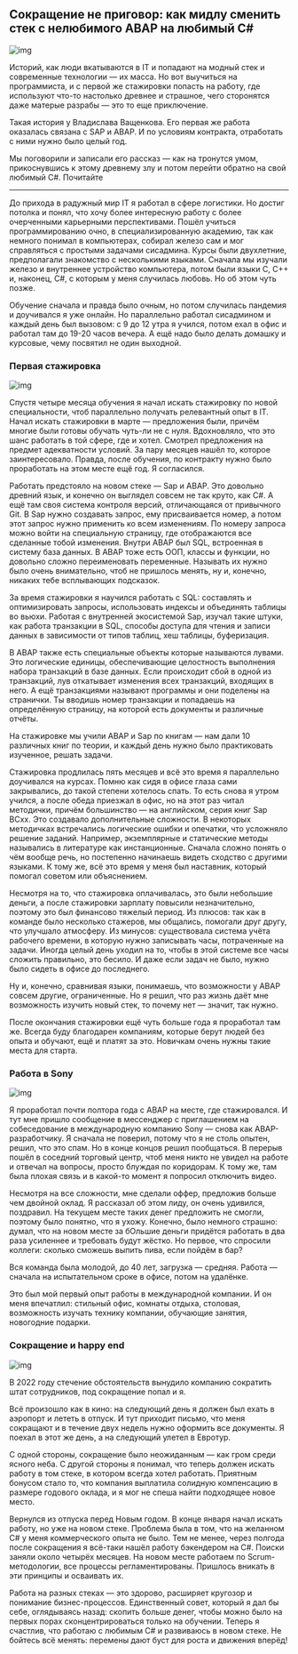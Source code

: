 ## Сокращение не приговор: как мидлу сменить стек с нелюбимого ABAP на любимый C#

![img](preview.jpg)

Историй, как люди вкатываются в IT и попадают на модный стек и современные технологии — их масса. Но вот выучиться на программиста, и с первой же стажировки попасть на работу, где используют что-то настолько древнее и страшное, чего сторонятся даже матерые разрабы — это то еще приключение.

Такая история у Владислава Ващенкова. Его первая же работа оказалась связана с SAP и ABAP. И по условиям контракта, отработать с ними нужно было целый год.


Мы поговорили и записали его рассказ — как на тронутся умом, прикоснувшись к этому древнему злу и потом перейти обратно на свой любимый C#. Почитайте

***



До прихода в радужный мир IT я работал в сфере логистики. Но достиг потолка и понял, что хочу более интересную работу с более очерченными карьерными перспективами. Пошёл учиться программированию очно, в специализированную академию, так как немного понимал в компьютерах, собирал железо сам и мог справляться с простыми задачами сисадмина. Курсы были двухлетние, предполагали знакомство с несколькими языками. Сначала мы изучали железо и внутреннее устройство компьютера, потом были языки С, С++ и, наконец, C#, с которым у меня случилась любовь. Но об этом чуть позже.

Обучение сначала и правда было очным, но потом случилась пандемия и доучивался я уже онлайн. Но параллельно работал сисадмином и каждый день был вызовом: с 9 до 12 утра я учился, потом ехал в офис и работал там до 19-20 часов вечера. А ещё надо было делать домашку и курсовые, чему посвятил не один выходной.

### Первая стажировка

![img](image1.jpg)

Спустя четыре месяца обучения я начал искать стажировку по новой специальности, чтоб параллельно получать релевантный опыт в IT. Начал искать стажировки в марте — предложения были, причём многие были готовы обучать чуть-ли не с нуля. Вдохновляло, что это шанс работать в той сфере, где и хотел. Смотрел предложения на предмет адекватности условий. За пару месяцев нашёл то, которое заинтересовало. Правда, после обучения, по контракту нужно было проработать на этом месте ещё год. Я согласился.

Работать предстояло на новом стеке — Sap и ABAP. Это довольно древний язык, и конечно он выглядел совсем не так круто, как C#. А ещё там своя система контроля версий, отличающаяся от привычного Git. В Sap нужно создавать запрос, ему присваивается номер, а потом этот запрос нужно применить ко всем изменениям. По номеру запроса можно войти на специальную страницу, где отображаются все сделанные тобой изменения. Внутри ABAP был SQL, встроенная в систему база данных. В ABAP тоже есть ООП, классы и функции, но довольно сложно переименовать переменные. Называть их нужно было очень внимательно, чтоб не пришлось менять, ну и, конечно, никаких тебе всплывающих подсказок.

За время стажировки я научился работать с SQL: составлять и оптимизировать запросы, использовать индексы и объединять таблицы во вьюхи. Работая с внутренней экосистемой Sap, изучал такие штуки, как работа транзакции в SQL, способы доступа для чтения и записи данных в зависимости от типов таблиц, хеш таблицы, буферизация.

В ABAP также есть специальные объекты которые называются лувами. Это логические единицы, обеспечивающие целостность выполнения набора транзакций в базе данных. Если происходит сбой в одной из транзакций, лув откатывает изменения всех транзакций, входящих в него. А ещё транзакциями называют программы и они поделены на странички. Ты вводишь номер транзакции и попадаешь на определённую страницу, на которой есть документы и различные отчёты.

На стажировке мы учили ABAP и Sap по книгам — нам дали 10 различных книг по теории, и каждый день нужно было практиковать изученное, решать задачи.

Стажировка продлилась пять месяцев и всё это время я параллельно доучивался на курсах. Помню как сидя в офисе глаза сами закрывались, до такой степени хотелось спать. То есть снова я утром учился, а после обеда приезжал в офис, но на этот раз читал методички, причём большинство — на английском, серия книг Sap BCxx. Это создавало дополнительные сложности. В некоторых методичках встречались логические ошибки и опечатки, что усложняло решение заданий.  Например, экземплярные и статические методы назывались в литературе как инстанционные. Сначала сложно понять о чём вообще речь, но постепенно начинаешь видеть сходство с другими языками. К тому же, всё это время у меня был наставник, который помогал советом или объяснением.

Несмотря на то, что стажировка оплачивалась, это были небольшие деньги, а после стажировки зарплату повысили незначительно, поэтому это был финансово тяжелый период. Из плюсов: так как в команде было несколько стажеров, мы общались, помогали друг другу,  что улучшало атмосферу. Из минусов: существовала система учёта рабочего времени, в которую нужно записывать часы, потраченные на задачи. Иногда целый день уходил на то, чтобы в этой системе все часы сложить правильно, это бесило. И даже если задач не было, нужно было сидеть в офисе до последнего.

Ну и, конечно, сравнивая языки, понимаешь, что возможности у ABAP совсем другие, ограниченные. Но я решил, что раз жизнь даёт мне возможность изучить новый стек, то почему нет — значит, так нужно.

После окончания стажировки ещё чуть больше года я проработал там же. Всегда буду благодарен компаниям, которые берут людей без опыта и обучают, ещё и платят за это. Новичкам очень нужны такие места для старта.


### Работа в Sony

![img](image2.jpg)

Я проработал почти полтора года с ABAP на месте, где стажировался. И тут мне пришло сообщение в мессенджер с приглашением на собеседование в международную компанию Sony — снова как ABAP-разработчику. Я сначала не поверил, потому что я не столь опытен,  решил, что это спам. Но в конце концов решил пообщаться. В перерыв пошёл в соседний торговый центр, чтоб меня никто не увидел на работе и отвечал на вопросы, просто блуждая по коридорам. К тому же, там была плохая связь и в какой-то момент я попросил отключить видео.

Несмотря на все сложности, мне сделали оффер, предложив больше чем двойной оклад. Я рассказал об этом лиду, он очень удивился, поздравил. На текущем месте таких денег предложить не смогли, поэтому было понятно, что я ухожу. Конечно, было немного страшно: думал, что на новом месте за бОльшие деньги придётся работать в два раза усиленнее и требовать будут жёстко. Но первое, что спросили коллеги: сколько сможешь выпить пива, если пойдём в бар?

Вся команда была молодой, до 40 лет, загрузка — средняя. Работа — сначала на испытательном сроке в офисе, потом на удалёнке.

Это был мой первый опыт работы в международной компании. И он меня впечатлил: стильный офис, комнаты отдыха, столовая, возможность изучать технику компании, обучающие занятия, новогодние подарки.

### Сокращение и happy end

![img](image3.jpg)

В 2022 году стечение обстоятельств вынудило компанию сократить штат сотрудников, под сокращение попал и я.

Всё произошло как в кино: на следующий день я должен был ехать в аэропорт и лететь в отпуск. И тут приходит письмо, что меня сокращают и в течение двух недель нужно оформить все документы. Я поехал в этот же день, а на следующий улетел в Евротур.

С одной стороны, сокращение было неожиданным — как гром среди ясного неба. С другой стороны я понимал, что теперь должен искать работу в том стеке, в котором всегда хотел работать. Приятным бонусом стало то, что компания выплатила солидную компенсацию в размере годового оклада, и я мог не спеша найти подходящее новое место.

Вернулся из отпуска перед Новым годом. В конце января начал искать работу, но уже на новом стеке. Проблема была в том, что на желанном C# у меня коммерческого опыта не было. Тем не менее, через полгода после сокращения я всё-таки нашёл работу бэкендером на С#. Поиски заняли около четырёх месяцев. На новом месте работаем по Scrum-методологии, все процессы регламентированы. Пришлось вникать в эти принципы и осваивать их.

Работа на разных стеках — это здорово, расширяет кругозор и понимание бизнес-процессов. Единственный совет, который я дал бы себе, оглядываясь назад: скопить больше денег, чтобы можно было на первых порах сконцентрироваться только на обучении. Теперь я счастлив, что работаю с любимым C# и развиваюсь в новом стеке. Не бойтесь всё менять: перемены дают буст для роста и движения вперёд!
